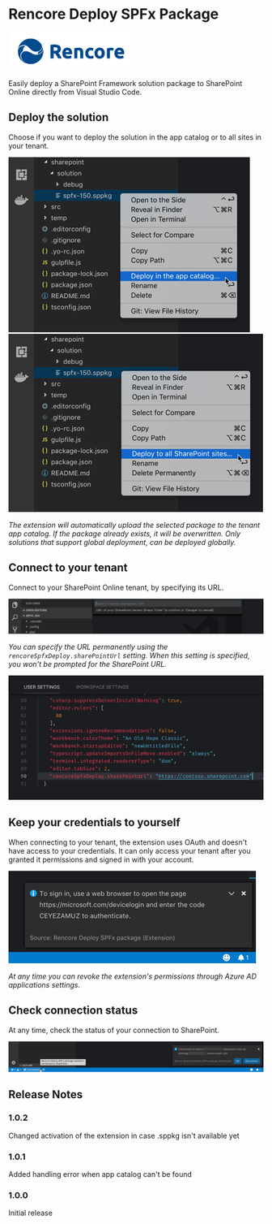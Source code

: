 # Rencore Deploy SPFx Package

[![Rencore logo](./assets/rencore.png)](https://rencore.com)

Easily deploy a SharePoint Framework solution package to SharePoint Online directly from Visual Studio Code.

## Deploy the solution

Choose if you want to deploy the solution in the app catalog or to all sites in your tenant.

![The 'Deploy in the app catalog' option highlighted in the context menu of a .sppkg file in VSCode](./assets/deploy-sppkg-in-app-catalog.png)
![The 'Deploy to all SharePoint sites' option highlighted in the context menu of a .sppkg file in VSCode](./assets/deploy-sppkg-to-all-sites.png)

_The extension will automatically upload the selected package to the tenant app catalog. If the package already exists, it will be overwritten. Only solutions that support global deployment, can be deployed globally._

## Connect to your tenant

Connect to your SharePoint Online tenant, by specifying its URL.

![The 'Rencore Deploy SPFx Package' extension prompting for specifying the SharePoint URL](./assets/sharepoint-url-prompt.png)

_You can specify the URL permanently using the `rencoreSpfxDeploy.sharePointUrl` setting. When this setting is specified, you won't be prompted for the SharePoint URL._

![The 'rencoreSpfxDeploy.sharePointUrl' setting highlighted in the VSCode settings](./assets/sharepoint-url-setting.png)

## Keep your credentials to yourself

When connecting to your tenant, the extension uses OAuth and doesn't have access to your credentials. It can only access your tenant after you granted it permissions and signed in with your account.

![The 'Rencore Deploy SPFx Package' extension prompts for completing Azure AD OAuth flow](./assets/oauth-prompt.png)

_At any time you can revoke the extension's permissions through Azure AD applications settings._

## Check connection status

At any time, check the status of your connection to SharePoint.

![SharePoint connection information displayed in VSCode](./assets/connection-status.png)

## Release Notes

### 1.0.2

Changed activation of the extension in case .sppkg isn't available yet

### 1.0.1

Added handling error when app catalog can't be found

### 1.0.0

Initial release